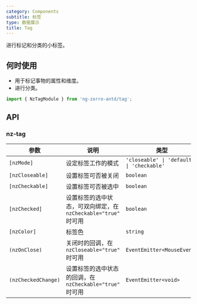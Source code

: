 ```yaml
---
category: Components
subtitle: 标签
type: 数据展示
title: Tag
---
```


进行标记和分类的小标签。

## 何时使用

- 用于标记事物的属性和维度。
- 进行分类。

```ts
import { NzTagModule } from 'ng-zorro-antd/tag';
```

## API

### nz-tag

| 参数 | 说明 | 类型 | 默认值 |
| --- | --- | --- | --- |
| `[nzMode]` | 设定标签工作的模式 | `'closeable' \| 'default' \| 'checkable'` | `'default'` |
| `[nzCloseable]` | 设置标签可否被关闭 | `boolean` |`false` |
| `[nzCheckable]` | 设置标签可否被选中 | `boolean` |`false` |
| `[nzChecked]` | 设置标签的选中状态，可双向绑定，在 `nzCheckable="true"` 时可用 | `boolean` | `false` |
| `[nzColor]` | 标签色 | `string` | - |
| `(nzOnClose)` | 关闭时的回调，在 `nzCloseable="true"` 时可用 | `EventEmitter<MouseEvent>` | - |
| `(nzCheckedChange)` | 设置标签的选中状态的回调，在 `nzCheckable="true"` 时可用 | `EventEmitter<void>` | - |
